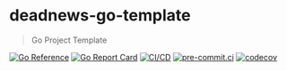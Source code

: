 # deadnews-go-template

> Go Project Template

[![Go Reference](https://pkg.go.dev/badge/github.com/DeadNews/deadnews-go-template.svg)](https://pkg.go.dev/github.com/DeadNews/deadnews-go-template)
[![Go Report Card](https://goreportcard.com/badge/github.com/DeadNews/deadnews-go-template)](https://goreportcard.com/report/github.com/DeadNews/deadnews-go-template)
[![CI/CD](https://github.com/DeadNews/deadnews-go-template/actions/workflows/go-app.yml/badge.svg)](https://github.com/DeadNews/deadnews-go-template/actions/workflows/go-app.yml)
[![pre-commit.ci](https://results.pre-commit.ci/badge/github/DeadNews/deadnews-go-template/main.svg)](https://results.pre-commit.ci/latest/github/DeadNews/deadnews-go-template/main)
[![codecov](https://codecov.io/gh/DeadNews/deadnews-go-template/branch/main/graph/badge.svg?token=OCZDZIYPMC)](https://codecov.io/gh/DeadNews/deadnews-go-template)
